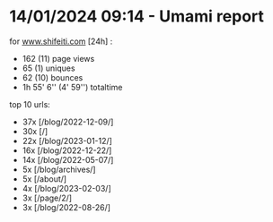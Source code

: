 # 14/01/2024 09:14 - Umami report
for www.shifeiti.com [24h] :

 - 162 (11) page views
 - 65 (1) uniques
 - 62 (10) bounces
 - 1h 55' 6'' (4' 59'') totaltime


top 10 urls:
 - 37x [/blog/2022-12-09/]
 - 30x [/]
 - 22x [/blog/2023-01-12/]
 - 16x [/blog/2022-12-22/]
 - 14x [/blog/2022-05-07/]
 - 5x [/blog/archives/]
 - 5x [/about/]
 - 4x [/blog/2023-02-03/]
 - 3x [/page/2/]
 - 3x [/blog/2022-08-26/]


